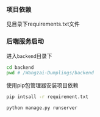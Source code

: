 ### 项目依赖
见目录下requirements.txt文件

### 后端服务启动

进入`backend`目录下
```bash
cd backend
pwd # /Wangzai-Dumplings/backend
```

使用pip包管理器安装项目依赖
```bash
pip intsall -r requirement.txt
```

```bash
python manage.py runserver
```